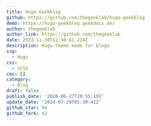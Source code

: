 ```yaml
---
title: Hugo Geekblog
github: https://github.com/thegeeklab/hugo-geekblog
demo: https://hugo-geekblog.geekdocs.de/
author: thegeeklab
author_link: https://github.com/thegeeklab
date: 2023-11-30T12:50:41.224Z
description: Hugo theme made for blogs
ssg:
  - Hugo
css:
  - SCSS
cms: []
category:
  - Blog
draft: false
publish_date: '2020-06-27T20:55:19Z'
update_date: '2024-07-29T01:30:41Z'
github_star: 94
github_fork: 42
---
```


